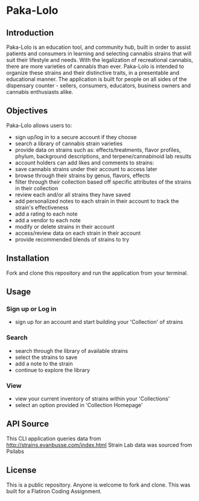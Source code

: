 # Paka-Lolo

## Introduction

Paka-Lolo is an education tool, and community hub, built in order to assist patients and consumers in learning and selecting cannabis strains that will suit their lifestyle and needs. With the legalization of recreational cannabis, there are more varieties of cannabis than ever. Paka-Lolo is intended to organize these strains and their distinctive traits, in a presentable and educational manner. The application is built for people on all sides of the dispensary counter - sellers, consumers, educators, business owners and cannabis enthusiasts alike.

## Objectives 

Paka-Lolo allows users to:

- sign up/log in to a secure account if they choose
- search a library of cannabis strain varieties 
- provide data on strains such as: effects/treatments, flavor profiles, phylum, background descriptions, and terpene/cannabinoid lab results
- account holders can add likes and comments to strains:
- save cannabis strains under their account to access later
- browse through their strains by genus, flavors, effects
- filter through their collection based off specific attributes of the strains in their collection
- review each and/or all strains they have saved
- add personalized notes to each strain in their account to track the strain's effectiveness 
- add a rating to each note
- add a vendor to each note
- modify or delete strains in their account
- access/review data on each strain in their account
- provide recommended blends of strains to try

## Installation

Fork and clone this repository and run the application from your terminal.

## Usage

### Sign up or Log in
- sign up for an account and start building your 'Collection' of strains 

### Search
- search through the library of available strains
- select the strains to save
- add a note to the strain
- continue to explore the library

### View
- view your current inventory of strains within your 'Collections'
- select an option provided in 'Collection Homepage'

## API Source
This CLI application queries data from http://strains.evanbusse.com/index.html
Strain Lab data was sourced from Psilabs

## License
This is a public repository. Anyone is welcome to fork and clone. 
This was built for a Flatiron Coding Assignment.
